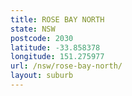 ```yaml
---
title: ROSE BAY NORTH
state: NSW
postcode: 2030
latitude: -33.858378
longitude: 151.275977
url: /nsw/rose-bay-north/
layout: suburb
---
```

